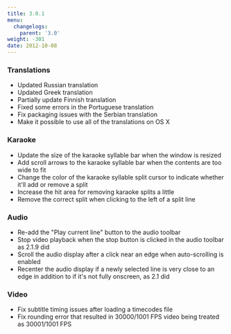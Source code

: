 ```yaml
---
title: 3.0.1
menu:
  changelogs:
    parent: '3.0'
weight: -301
date: 2012-10-08
---
```


### Translations

- Updated Russian translation
- Updated Greek translation
- Partially update Finnish translation
- Fixed some errors in the Portuguese translation
- Fix packaging issues with the Serbian translation
- Make it possible to use all of the translations on OS X

### Karaoke

- Update the size of the karaoke syllable bar when the window is resized
- Add scroll arrows to the karaoke syllable bar when the contents are too wide to fit
- Change the color of the karaoke syllable split cursor to indicate whether it'll add or remove a split
- Increase the hit area for removing karaoke splits a little
- Remove the correct split when clicking to the left of a split line

### Audio

- Re-add the "Play current line" button to the audio toolbar
- Stop video playback when the stop button is clicked in the audio toolbar as 2.1.9 did
- Scroll the audio display after a click near an edge when auto-scrolling is enabled
- Recenter the audio display if a newly selected line is very close to an edge in addition to if it's not fully onscreen, as 2.1 did

### Video

- Fix subtitle timing issues after loading a timecodes file
- Fix rounding error that resulted in 30000/1001 FPS video being treated as 30001/1001 FPS
